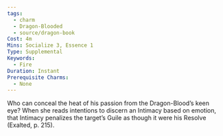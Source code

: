```yaml
---
tags:
  - charm
  - Dragon-Blooded
  - source/dragon-book
Cost: 4m
Mins: Socialize 3, Essence 1
Type: Supplemental
Keywords:
  - Fire
Duration: Instant
Prerequisite Charms:
  - None
---
```

Who can conceal the heat of his passion from the Dragon-Blood’s keen eye? When she reads intentions to discern an Intimacy based on emotion, that Intimacy penalizes the target’s Guile as though it were his Resolve (Exalted, p. 215).